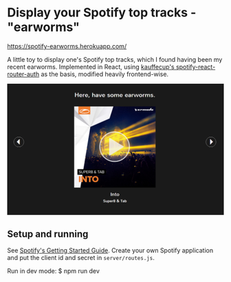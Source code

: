 # Display your Spotify top tracks - "earworms"

https://spotify-earworms.herokuapp.com/

A little toy to display one's Spotify top tracks, which I found having been my
recent earworms. Implemented in React, using
[kauffecup's spotify-react-router-auth][ksr] as the basis, modified heavily
frontend-wise.

![Picture of app](example_earworm.png?raw=true)

## Setup and running

See [Spotify's Getting Started Guide][sgs]. Create your own Spotify application
and put the client id and secret in `server/routes.js`.

Run in dev mode:
$ npm run dev

[sgs]: https://developer.spotify.com/web-api/tutorial/
[ksr]: https://github.com/kauffecup/spotify-react-router-auth
